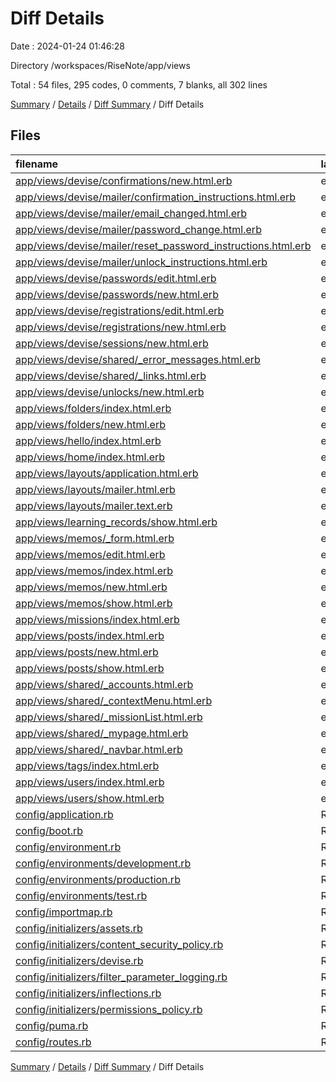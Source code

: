 # Diff Details

Date : 2024-01-24 01:46:28

Directory /workspaces/RiseNote/app/views

Total : 54 files,  295 codes, 0 comments, 7 blanks, all 302 lines

[Summary](results.md) / [Details](details.md) / [Diff Summary](diff.md) / Diff Details

## Files
| filename | language | code | comment | blank | total |
| :--- | :--- | ---: | ---: | ---: | ---: |
| [app/views/devise/confirmations/new.html.erb](/app/views/devise/confirmations/new.html.erb) | erb | 12 | 0 | 5 | 17 |
| [app/views/devise/mailer/confirmation_instructions.html.erb](/app/views/devise/mailer/confirmation_instructions.html.erb) | erb | 3 | 0 | 3 | 6 |
| [app/views/devise/mailer/email_changed.html.erb](/app/views/devise/mailer/email_changed.html.erb) | erb | 6 | 0 | 2 | 8 |
| [app/views/devise/mailer/password_change.html.erb](/app/views/devise/mailer/password_change.html.erb) | erb | 2 | 0 | 2 | 4 |
| [app/views/devise/mailer/reset_password_instructions.html.erb](/app/views/devise/mailer/reset_password_instructions.html.erb) | erb | 5 | 0 | 4 | 9 |
| [app/views/devise/mailer/unlock_instructions.html.erb](/app/views/devise/mailer/unlock_instructions.html.erb) | erb | 4 | 0 | 4 | 8 |
| [app/views/devise/passwords/edit.html.erb](/app/views/devise/passwords/edit.html.erb) | erb | 20 | 0 | 6 | 26 |
| [app/views/devise/passwords/new.html.erb](/app/views/devise/passwords/new.html.erb) | erb | 12 | 0 | 5 | 17 |
| [app/views/devise/registrations/edit.html.erb](/app/views/devise/registrations/edit.html.erb) | erb | 30 | 0 | 8 | 38 |
| [app/views/devise/registrations/new.html.erb](/app/views/devise/registrations/new.html.erb) | erb | 30 | 0 | 8 | 38 |
| [app/views/devise/sessions/new.html.erb](/app/views/devise/sessions/new.html.erb) | erb | 25 | 0 | 7 | 32 |
| [app/views/devise/shared/_error_messages.html.erb](/app/views/devise/shared/_error_messages.html.erb) | erb | 15 | 0 | 1 | 16 |
| [app/views/devise/shared/_links.html.erb](/app/views/devise/shared/_links.html.erb) | erb | 20 | 0 | 6 | 26 |
| [app/views/devise/unlocks/new.html.erb](/app/views/devise/unlocks/new.html.erb) | erb | 12 | 0 | 5 | 17 |
| [app/views/folders/index.html.erb](/app/views/folders/index.html.erb) | erb | 52 | 0 | 9 | 61 |
| [app/views/folders/new.html.erb](/app/views/folders/new.html.erb) | erb | 0 | 0 | 1 | 1 |
| [app/views/hello/index.html.erb](/app/views/hello/index.html.erb) | erb | 1 | 0 | 1 | 2 |
| [app/views/home/index.html.erb](/app/views/home/index.html.erb) | erb | 22 | 0 | 3 | 25 |
| [app/views/layouts/application.html.erb](/app/views/layouts/application.html.erb) | erb | 39 | 0 | 6 | 45 |
| [app/views/layouts/mailer.html.erb](/app/views/layouts/mailer.html.erb) | erb | 12 | 0 | 2 | 14 |
| [app/views/layouts/mailer.text.erb](/app/views/layouts/mailer.text.erb) | erb | 1 | 0 | 1 | 2 |
| [app/views/learning_records/show.html.erb](/app/views/learning_records/show.html.erb) | erb | 5 | 0 | 5 | 10 |
| [app/views/memos/_form.html.erb](/app/views/memos/_form.html.erb) | erb | 54 | 0 | 11 | 65 |
| [app/views/memos/edit.html.erb](/app/views/memos/edit.html.erb) | erb | 1 | 0 | 0 | 1 |
| [app/views/memos/index.html.erb](/app/views/memos/index.html.erb) | erb | 49 | 0 | 9 | 58 |
| [app/views/memos/new.html.erb](/app/views/memos/new.html.erb) | erb | 1 | 0 | 0 | 1 |
| [app/views/memos/show.html.erb](/app/views/memos/show.html.erb) | erb | 13 | 0 | 3 | 16 |
| [app/views/missions/index.html.erb](/app/views/missions/index.html.erb) | erb | 25 | 0 | 2 | 27 |
| [app/views/posts/index.html.erb](/app/views/posts/index.html.erb) | erb | 50 | 0 | 4 | 54 |
| [app/views/posts/new.html.erb](/app/views/posts/new.html.erb) | erb | 55 | 0 | 10 | 65 |
| [app/views/posts/show.html.erb](/app/views/posts/show.html.erb) | erb | 63 | 0 | 8 | 71 |
| [app/views/shared/_accounts.html.erb](/app/views/shared/_accounts.html.erb) | erb | 5 | 0 | 0 | 5 |
| [app/views/shared/_contextMenu.html.erb](/app/views/shared/_contextMenu.html.erb) | erb | 11 | 0 | 1 | 12 |
| [app/views/shared/_missionList.html.erb](/app/views/shared/_missionList.html.erb) | erb | 29 | 0 | 2 | 31 |
| [app/views/shared/_mypage.html.erb](/app/views/shared/_mypage.html.erb) | erb | 27 | 0 | 1 | 28 |
| [app/views/shared/_navbar.html.erb](/app/views/shared/_navbar.html.erb) | erb | 46 | 0 | 10 | 56 |
| [app/views/tags/index.html.erb](/app/views/tags/index.html.erb) | erb | 39 | 0 | 2 | 41 |
| [app/views/users/index.html.erb](/app/views/users/index.html.erb) | erb | 44 | 0 | 6 | 50 |
| [app/views/users/show.html.erb](/app/views/users/show.html.erb) | erb | 56 | 0 | 8 | 64 |
| [config/application.rb](/config/application.rb) | Ruby | -19 | 0 | -5 | -24 |
| [config/boot.rb](/config/boot.rb) | Ruby | -3 | 0 | -2 | -5 |
| [config/environment.rb](/config/environment.rb) | Ruby | -4 | 0 | -2 | -6 |
| [config/environments/development.rb](/config/environments/development.rb) | Ruby | -60 | 0 | -25 | -85 |
| [config/environments/production.rb](/config/environments/production.rb) | Ruby | -68 | 0 | -26 | -94 |
| [config/environments/test.rb](/config/environments/test.rb) | Ruby | -44 | 0 | -17 | -61 |
| [config/importmap.rb](/config/importmap.rb) | Ruby | -9 | 0 | -2 | -11 |
| [config/initializers/assets.rb](/config/initializers/assets.rb) | Ruby | -10 | 0 | -3 | -13 |
| [config/initializers/content_security_policy.rb](/config/initializers/content_security_policy.rb) | Ruby | -23 | 0 | -3 | -26 |
| [config/initializers/devise.rb](/config/initializers/devise.rb) | Ruby | -259 | 0 | -55 | -314 |
| [config/initializers/filter_parameter_logging.rb](/config/initializers/filter_parameter_logging.rb) | Ruby | -7 | 0 | -2 | -9 |
| [config/initializers/inflections.rb](/config/initializers/inflections.rb) | Ruby | -14 | 0 | -3 | -17 |
| [config/initializers/permissions_policy.rb](/config/initializers/permissions_policy.rb) | Ruby | -11 | 0 | -1 | -12 |
| [config/puma.rb](/config/puma.rb) | Ruby | -36 | 0 | -8 | -44 |
| [config/routes.rb](/config/routes.rb) | Ruby | -34 | 0 | -10 | -44 |

[Summary](results.md) / [Details](details.md) / [Diff Summary](diff.md) / Diff Details